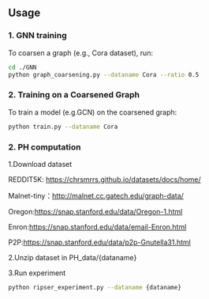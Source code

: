 ## **Usage**

### **1. GNN training**
To coarsen a graph (e.g., Cora dataset), run:

```bash
cd ./GNN
python graph_coarsening.py --dataname Cora --ratio 0.5
```
### **2. Training on a Coarsened Graph**
To train a model (e.g.GCN) on the coarsened graph:

```bash
python train.py --dataname Cora
```
### **2. PH computation**
1.Download dataset 

REDDIT5K: https://chrsmrrs.github.io/datasets/docs/home/

Malnet-tiny：http://malnet.cc.gatech.edu/graph-data/

Oregon:https://snap.stanford.edu/data/Oregon-1.html

Enron:https://snap.stanford.edu/data/email-Enron.html

P2P:https://snap.stanford.edu/data/p2p-Gnutella31.html


2.Unzip dataset in PH_data/{dataname}

3.Run experiment

```bash
python ripser_experiment.py --dataname {dataname}
```
